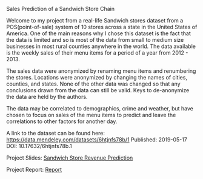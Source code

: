 Sales Prediction of a Sandwich Store Chain

Welcome to my project from a real-life Sandwich stores dataset from a POS(point-of-sale) system of 10 stores across a state in the United States of America.
One of the main reasons why I chose this dataset is the fact that the data is limited and so is most of the data from small to medium size businesses in most rural counties anywhere in the world. The data available is the weekly sales of their menu items for a period of a year from 2012 - 2013.

The sales data were anonymized by renaming menu items and renumbering the stores. Locations were anonymized by changing the names of cities, counties, and states. None of the other data was changed so that any conclusions drawn from the data can still be valid. Keys to de-anonymize the data are held by the authors.

The data may be correlated to demographics, crime and weather, but have chosen to focus on sales of the menu items to predict and leave the correlations to other factors for another day.

A link to the dataset can be found here: https://data.mendeley.com/datasets/6htjnfs78b/1
Published: 2019-05-17
DOI: 10.17632/6htjnfs78b.1

Project Slides: [Sandwich Store Revenue Prediction](https://docs.google.com/presentation/d/1WuOpkopTTzWUltS1dVZGj-rVStuNWMgnB3Ub88RLkJo/edit#slide=id.g841b09998d_0_12)

Project Report: [Report](https://drive.google.com/file/d/1NuroIt5a-WGZq_SbWRO2V5sOvuTp6_8m/view?usp=sharing)
